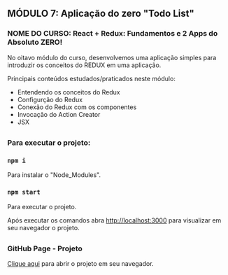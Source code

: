 ## MÓDULO 7: Aplicação do zero "Todo List"

### NOME DO CURSO: React + Redux: Fundamentos e 2 Apps do Absoluto ZERO!

No oitavo módulo do curso, desenvolvemos uma aplicação simples para introduzir os conceitos do REDUX em uma aplicação.

Principais conteúdos estudados/praticados neste módulo:

- Entendendo os conceitos do Redux
- Configurção do Redux
- Conexão do Redux com os componentes
- Invocação do Action Creator
- JSX

##

### Para executar o projeto:

### `npm i`
Para instalar o "Node_Modules".

### `npm start`
Para executar o projeto.

Após executar os comandos abra [http://localhost:3000](http://localhost:3000) para visualizar em seu navegador o projeto.

##

### GitHub Page - Projeto

<a href='https://cesarvargasjr.github.io/Intro_Redux_React/build' target='_blank'>Clique aqui</a> para abrir o projeto em seu navegador.